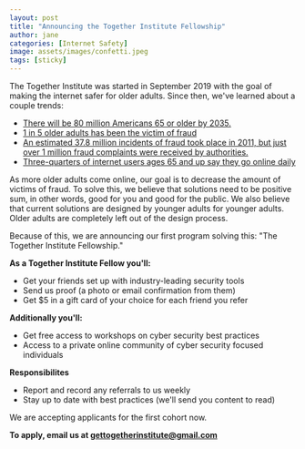 ```yaml
---
layout: post
title: "Announcing the Together Institute Fellowship"
author: jane
categories: [Internet Safety]
image: assets/images/confetti.jpeg
tags: [sticky]
---
```


The Together Institute was started in September 2019 with the goal of making the internet safer for older adults. Since then, we've learned about a couple trends:

- [There will be 80 million Americans 65 or older by 2035.](https://www.citylab.com/equity/2017/01/can-americas-aging-population-stay-in-their-homes/512009/)
- [1 in 5 older adults has been the victim of fraud](https://www.consumerfinance.gov/about-us/newsroom/cfpb-issues-advisory-and-report-for-financial-institutions-on-preventing-elder-financial-abuse/)
- [An estimated 37.8 million incidents of fraud took place in 2011, but just over 1 million fraud complaints were received by authorities.](http://longevity.stanford.edu/2013/11/14/the-scope-of-the-problem-an-overview-of-fraud-prevalence-measurement/)
- [Three-quarters of internet users ages 65 and up say they go online daily](https://www.pewinternet.org/2017/05/17/tech-adoption-climbs-among-older-adults/pi_2017-05-17_older-americans-tech_2-04/)

As more older adults come online, our goal is to decrease the amount of victims of fraud. To solve this, we believe that solutions need to be positive sum, in other words, good for you and good for the public. We also believe that current solutions are designed by younger adults for younger adults. Older adults are completely left out of the design process.

Because of this, we are announcing our first program solving this: "The Together Institute Fellowship."

**As a Together Institute Fellow you'll:**

- Get your friends set up with industry-leading security tools
- Send us proof (a photo or email confirmation from them)
- Get \$5 in a gift card of your choice for each friend you refer

**Additionally you'll:**

- Get free access to workshops on cyber security best practices
- Access to a private online community of cyber security focused individuals

**Responsibilites**

- Report and record any referrals to us weekly
- Stay up to date with best practices (we'll send you content to read)

We are accepting applicants for the first cohort now.

**To apply, email us at gettogetherinstitute@gmail.com**
